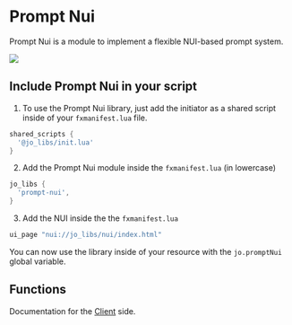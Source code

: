 # Prompt Nui

Prompt Nui is a module to implement a flexible NUI-based prompt system.

<img src="/images/previews/prompts/prompt-nui-all-corners.png" class="data-zoomable preview" data-zoomable/>

## Include Prompt Nui in your script

1. To use the Prompt Nui library, just add the initiator as a shared script inside of your `fxmanifest.lua` file.

```lua
shared_scripts {
  '@jo_libs/init.lua'
}

```

2. Add the Prompt Nui module inside the `fxmanifest.lua` (in lowercase)

```lua
jo_libs {
  'prompt-nui',
}

```
3. Add the NUI inside the the `fxmanifest.lua`
```lua
ui_page "nui://jo_libs/nui/index.html"
```

You can now use the library inside of your resource with the `jo.promptNui` global variable.

## Functions

Documentation for the [Client](./client.md) side.